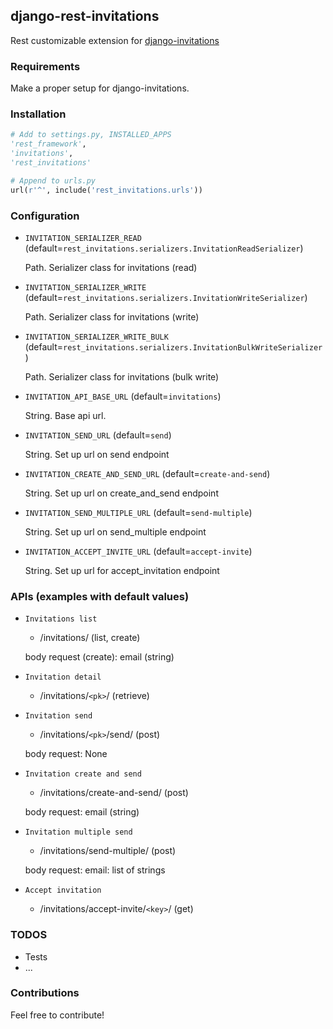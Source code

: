 ## django-rest-invitations

Rest customizable extension for [django-invitations](https://github.com/bee-keeper/django-invitations)


### Requirements

Make a proper setup for django-invitations.


### Installation

```python
# Add to settings.py, INSTALLED_APPS
'rest_framework',
'invitations',
'rest_invitations'

# Append to urls.py
url(r'^', include('rest_invitations.urls'))
```

### Configuration

*   `INVITATION_SERIALIZER_READ` (default=`rest_invitations.serializers.InvitationReadSerializer`)

    Path. Serializer class for invitations (read)

*   `INVITATION_SERIALIZER_WRITE` (default=`rest_invitations.serializers.InvitationWriteSerializer`)

    Path. Serializer class for invitations (write)

*   `INVITATION_SERIALIZER_WRITE_BULK` (default=`rest_invitations.serializers.InvitationBulkWriteSerializer`)

    Path. Serializer class for invitations (bulk write)

*   `INVITATION_API_BASE_URL` (default=`invitations`)

    String. Base api url.

*   `INVITATION_SEND_URL` (default=`send`)

    String. Set up url on send endpoint

*   `INVITATION_CREATE_AND_SEND_URL` (default=`create-and-send`)

    String. Set up url on create_and_send endpoint

*   `INVITATION_SEND_MULTIPLE_URL` (default=`send-multiple`)

    String. Set up url on send_multiple endpoint

*   `INVITATION_ACCEPT_INVITE_URL` (default=`accept-invite`)

    String. Set up url for accept_invitation endpoint


### APIs (examples with default values)

*   `Invitations list`

    - /invitations/ (list, create)

    body request (create): email (string)

*   `Invitation detail`

    - /invitations/`<pk>`/ (retrieve)

*   `Invitation send`

    - /invitations/`<pk>`/send/ (post)

    body request: None

*   `Invitation create and send`

    - /invitations/create-and-send/ (post)

    body request: email (string)

*   `Invitation multiple send`

    - /invitations/send-multiple/ (post)

    body request: email: list of strings

*   `Accept invitation`

    - /invitations/accept-invite/`<key>`/ (get)


### TODOS

* Tests
* ...


### Contributions

Feel free to contribute!
